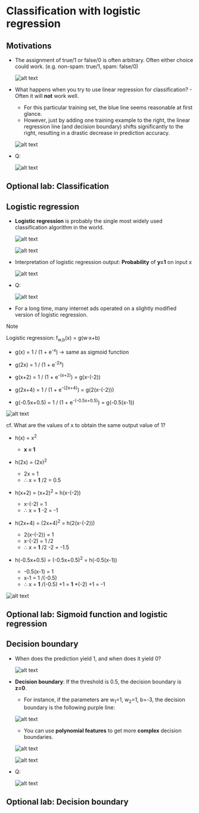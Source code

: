 # Classification with logistic regression

## Motivations

- The assignment of true/1 or false/0 is often arbitrary. Often either choice could work. (e.g. non-spam: true/1, spam: false/0)

  ![alt text](resources/notes/01.png)

- What happens when you try to use linear regression for classification? - Often it will **not** work well.

  - For this particular training set, the blue line seems reasonable at first glance.
  - However, just by adding one training example to the right, the linear regression line (and decision boundary) shifts significantly to the right, resulting in a drastic decrease in prediction accuracy.

  ![alt text](resources/notes/02.png)

- Q:

  ![alt text](resources/questions/01.png)

## Optional lab: Classification

## Logistic regression

- **Logistic regression** is probably the single most widely used classification algorithm in the world.

  ![alt text](resources/notes/03.png)

  ![alt text](resources/notes/04.png)

- Interpretation of logistic regression output: **Probability** of **y=1** on input x

  ![alt text](resources/notes/05.png)

- Q:

  ![alt text](resources/questions/02.png)

- For a long time, many internet ads operated on a slightly modified version of logistic regression.

> [!NOTE]
>
> Logistic regression: f<sub>w,b</sub>(x) = g(w&middot;x+b)
>
> - g(x) = 1 / (1 + e<sup>-x</sup>) &rarr; same as sigmoid function
>
> - g(2x) = 1 / (1 + e<sup>-2x</sup>)
>
> - g(x+2) = 1 / (1 + e<sup>-(x+2)</sup>) = g(x-(-2))
>
> - g(2x+4) = 1 / (1 + e<sup>-(2x+4)</sup>) = g(2(x-(-2)))
>
> - g(-0.5x+0.5) = 1 / (1 + e<sup>-(-0.5x+0.5)</sup>) = g(-0.5(x-1))
>
> ![alt text](resources/notes/10.png)
>
> cf. What are the values of x to obtain the same output value of 1?
>
> - h(x) = x<sup>2</sup>
>
>   - **x = 1**
>
> - h(2x) = (2x)<sup>2</sup>
>
>   - 2x = 1
>   - &therefore; x = **1** /2 = 0.5
>
> - h(x+2) = (x+2)<sup>2</sup> = h(x-(-2))
>
>   - x-(-2) = 1
>   - &therefore; x = **1** -2 = -1
>
> - h(2x+4) = (2x+4)<sup>2</sup> = h(2(x-(-2)))
>
>   - 2(x-(-2)) = 1
>   - x-(-2) = 1 /2
>   - &therefore; x = **1** /2 -2 = -1.5
>
> - h(-0.5x+0.5) = (-0.5x+0.5)<sup>2</sup> = h(-0.5(x-1))
>
>   - -0.5(x-1) = 1
>   - x-1 = 1 /(-0.5)
>   - &therefore; x = **1** /(-0.5) +1 = **1** \*(-2) +1 = -1
>
> ![alt text](resources/notes/11.png)

## Optional lab: Sigmoid function and logistic regression

## Decision boundary

- When does the prediction yield 1, and when does it yield 0?

  ![alt text](resources/notes/06.png)

- **Decision boundary**: If the threshold is 0.5, the decision boundary is **z=0**.

  - For instance, if the parameters are w<sub>1</sub>=1, w<sub>2</sub>=1, b=-3, the decision boundary is the following purple line:

  ![alt text](resources/notes/07.png)

  - You can use **polynomial features** to get more **complex** decision boundaries.

  ![alt text](resources/notes/08.png)

  ![alt text](resources/notes/09.png)

- Q:

  ![alt text](resources/questions/03.png)

## Optional lab: Decision boundary
